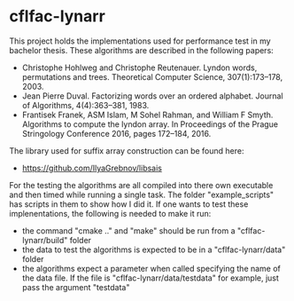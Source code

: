 # cflfac-lynarr

This project holds the implementations used for performance test in my bachelor thesis. These algorithms are described in the following papers:
- Christophe Hohlweg and Christophe Reutenauer. Lyndon words, permutations and trees. Theoretical Computer Science, 307(1):173–178, 2003.
- Jean Pierre Duval. Factorizing words over an ordered alphabet. Journal of Algorithms, 4(4):363–381, 1983.
- Frantisek Franek, ASM Islam, M Sohel Rahman, and William F Smyth. Algorithms to compute the lyndon array. In Proceedings of the Prague Stringology Conference 2016, pages 172–184, 2016.

The library used for suffix array construction can be found here:
- https://github.com/IlyaGrebnov/libsais

For the testing the algorithms are all compiled into there own executable and then timed while running a single task. The folder "example_scripts" has scripts in them to show how I did it.
If one wants to test these implenentations, the following is needed to make it run:
- the command "cmake .." and "make" should be run from a "cflfac-lynarr/build" folder
- the data to test the algorithms is expected to be in a "cflfac-lynarr/data" folder
- the algorithms expect a parameter when called specifying the name of the data file. If the file is "cflfac-lynarr/data/testdata" for example, just pass the argument "testdata"
